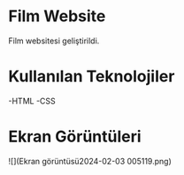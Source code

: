 # Film Website
Film websitesi geliştirildi.
# Kullanılan Teknolojiler
-HTML
-CSS
# Ekran Görüntüleri
![](Ekran görüntüsü2024-02-03 005119.png)
